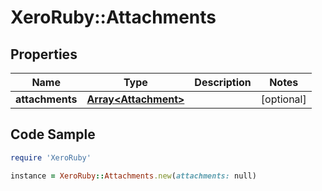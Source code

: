 # XeroRuby::Attachments

## Properties

Name | Type | Description | Notes
------------ | ------------- | ------------- | -------------
**attachments** | [**Array&lt;Attachment&gt;**](Attachment.md) |  | [optional] 

## Code Sample

```ruby
require 'XeroRuby'

instance = XeroRuby::Attachments.new(attachments: null)
```


